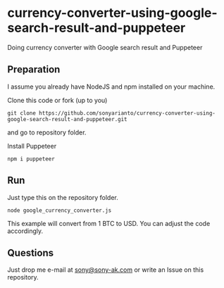 # currency-converter-using-google-search-result-and-puppeteer
Doing currency converter with Google search result and Puppeteer

## Preparation
I assume you already have NodeJS and npm installed on your machine.

Clone this code or fork (up to you)
```
git clone https://github.com/sonyarianto/currency-converter-using-google-search-result-and-puppeteer.git
```
and go to repository folder.

Install Puppeteer
```
npm i puppeteer
```

## Run
Just type this on the repository folder.
```
node google_currency_converter.js
```

This example will convert from 1 BTC to USD. You can adjust the code accordingly.

## Questions
Just drop me e-mail at sony@sony-ak.com or write an Issue on this repository.
